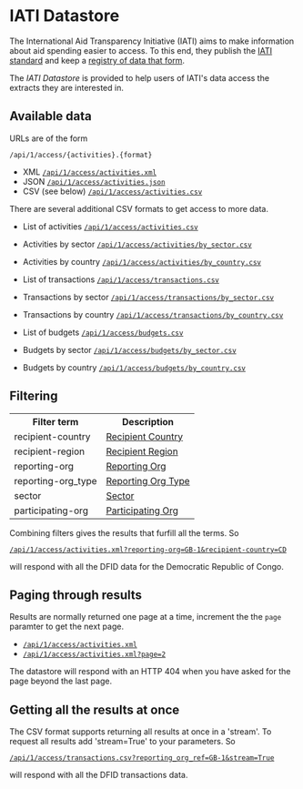 
IATI Datastore
==============

The International Aid Transparency Initiative (IATI) aims to make
information about aid spending easier to access. To this end,
they publish the [IATI standard](http://iatistandard.org) and keep a
[registry of data that form](http://www.iatiregistry.org).

The *IATI Datastore* is provided to help users of IATI's data access the
extracts they are interested in.


Available data
--------------

URLs are of the form

`/api/1/access/{activities}.{format}`


* XML [`/api/1/access/activities.xml`](http://iati-datastore.herokuapp.com/api/1/access/activities.xml)
* JSON [`/api/1/access/activities.json`](http://iati-datastore.herokuapp.com/api/1/access/activities.json)
* CSV (see below) [`/api/1/access/activities.csv`](http://iati-datastore.herokuapp.com/api/1/access/activities.csv)


There are several additional CSV formats to get access to more data.

* List of activities [`/api/1/access/activities.csv`](http://iati-datastore.herokuapp.com/api/1/access/activities.csv)
* Activities by sector [`/api/1/access/activities/by_sector.csv`](http://iati-datastore.herokuapp.com/api/1/access/activities/by_sector.csv)
* Activities by country [`/api/1/access/activities/by_country.csv`](http://iati-datastore.herokuapp.com/api/1/access/activities/by_country.csv)

* List of transactions [`/api/1/access/transactions.csv`](http://iati-datastore.herokuapp.com/api/1/access/transactions.csv)
* Transactions by sector [`/api/1/access/transactions/by_sector.csv`](http://iati-datastore.herokuapp.com/api/1/access/transactions/by_sector.csv)
* Transactions by country [`/api/1/access/transactions/by_country.csv`](http://iati-datastore.herokuapp.com/api/1/access/transactions/by_country.csv)


* List of budgets [`/api/1/access/budgets.csv`](http://iati-datastore.herokuapp.com/api/1/access/budgets.csv)
* Budgets by sector [`/api/1/access/budgets/by_sector.csv`](http://iati-datastore.herokuapp.com/api/1/access/budgets/by_sector.csv)
* Budgets by country [`/api/1/access/budgets/by_country.csv`](http://iati-datastore.herokuapp.com/api/1/access/budgets/by_country.csv)



Filtering
---------

<table class="table">
    <tr>
        <th>Filter term</th>
        <th>Description</th>
    </tr>
    <tr>
        <td>recipient-country</td>
        <td><a href="http://iatistandard.org/activities-standard/recipient-country/">Recipient Country</a></td>
    </tr>
    <tr>
        <td>recipient-region</td>
        <td><a href="http://iatistandard.org/activities-standard/recipient-region/">Recipient Region</a></td>
    </tr>
    <tr>
        <td>reporting-org</td>
        <td><a href="http://iatistandard.org/activities-standard/reporting-org/">Reporting Org</td>
    </tr>
    <tr>
        <td>reporting-org_type</td>
        <td><a href="http://iatistandard.org/activities-standard/reporting-org/">Reporting Org Type</td>
    </tr>
    <tr>
        <td>sector</td>
        <td><a href="http://iatistandard.org/activities-standard/sector/">Sector</td>
    </tr>
    <tr>
        <td>participating-org</td>
        <td><a href="http://iatistandard.org/activities-standard/participating-org/">Participating Org</a></td>
    </tr>
</table>


Combining filters gives the results that furfill all the terms. So

[`/api/1/access/activities.xml?reporting-org=GB-1&recipient-country=CD`](http://iati-datastore.herokuapp.com/api/1/access/activities.xml?reporting-org=GB-1&recipient-country=CD)

will respond with all the DFID data for the Democratic Republic of Congo.


Paging through results
----------------------

Results are normally returned one page at a time, increment the the `page`
paramter to get the next page.

* [`/api/1/access/activities.xml`](http://iati-datastore.herokuapp.com/api/1/access/activities.xml)
* [`/api/1/access/activities.xml?page=2`](http://iati-datastore.herokuapp.com/api/1/access/activities.xml?page=2)

The datastore will respond with an HTTP 404 when you have asked for the page
beyond the last page.



Getting all the results at once
-------------------------------

The CSV format supports returning all results at once in a 'stream'. To
request all results add 'stream=True' to your parameters. So

[`/api/1/access/transactions.csv?reporting_org_ref=GB-1&stream=True`](http://datastore.herokuapp.com/api/1/access/transactions.csv?reporting_org_ref=GB-1&stream=True)

will respond with all the DFID transactions data.


